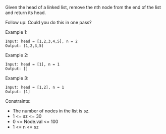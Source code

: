 Given the head of a linked list, remove the nth node from the end of the list and return its head.

Follow up: Could you do this in one pass?

Example 1:

```
Input: head = [1,2,3,4,5], n = 2
Output: [1,2,3,5]
```

Example 2:

```
Input: head = [1], n = 1
Output: []
```

Example 3:

```
Input: head = [1,2], n = 1
Output: [1]
```

Constraints:

- The number of nodes in the list is sz.
- 1 <= sz <= 30
- 0 <= Node.val <= 100
- 1 <= n <= sz
